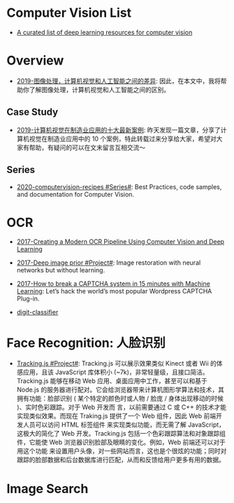 # Computer Vision List

- [A curated list of deep learning resources for computer vision](https://github.com/kjw0612/awesome-deep-vision)

# Overview

- [2019-图像处理，计算机视觉和人工智能之间的差异](https://mp.weixin.qq.com/s/kLYm3hNFiEXNAlSW3Zaq5g): 因此，在本文中，我将帮助你了解图像处理，计算机视觉和人工智能之间的区别。

## Case Study

- [2019-计算机视觉在制造业应用的十大最新案例](https://mp.weixin.qq.com/s/hPzB0gpbJax3b65nx1Ovdw): 昨天发现一篇文章，分享了计算机视觉在制造业应用中的 10 个案例，特此转载过来分享给大家，希望对大家有帮助，有疑问的可以在文末留言互相交流～

## Series

- [2020-computervision-recipes #Series#](https://github.com/microsoft/computervision-recipes): Best Practices, code samples, and documentation for Computer Vision.

# OCR

- [2017-Creating a Modern OCR Pipeline Using Computer Vision and Deep Learning]()

- [2017-Deep image prior #Project#](https://github.com/DmitryUlyanov/deep-image-prior): Image restoration with neural networks but without learning.

- [2017-How to break a CAPTCHA system in 15 minutes with Machine Learning](https://parg.co/UsP): Let’s hack the world’s most popular Wordpress CAPTCHA Plug-in.

- [digit-classifier](https://github.com/karandesai-96/digit-classifier)

# Face Recognition: 人脸识别

- [Tracking.js #Project#](https://trackingjs.com/docs.html#introduction): Tracking.js 可以展示效果类似 Kinect 或者 Wii 的体感应用，且该 JavaScript 库体积小 (~7k)，非常轻量级，且接口简洁。Tracking.js 能够在移动 Web 应用、桌面应用中工作，甚至可以和基于 Node.js 的服务器进行配对。它会给浏览器带来计算机图形学算法和技术，其拥有功能：脸部识别 ( 某个特定的颜色时或人物 / 脸庞 / 身体出现移动的时候 )、实时色彩跟踪。对于 Web 开发而 言，以前需要通过 C 或 C++ 的技术才能实现类似效果。而现在 Traking.js 提供了一个 Web 组件，因此 Web 前端开发人员可以访问 HTML 标签组件 来实现类似功能，而无需了解 JavaScript，这极大的简化了 Web 开发。Tracking.js 包括一个色彩跟踪算法和对象跟踪组件，它能使 Web 浏览器识别脸部及眼睛的变化。例如，Web 前端还可以对于用这个功能 来设置用户头像，对一些网站而言，这也是个很炫的功能；同时对跟踪的脸部数据和后台数据库进行匹配，从而和反馈给用户更多有用的数据。

# Image Search
